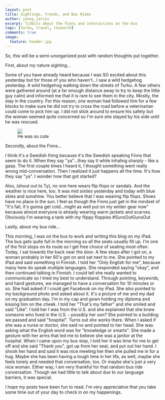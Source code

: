 ```yaml
---
layout: post
title: Sightings, Trends, and Bus Rides
author: jenny_jarvis
excerpt: Tidbits about the Finns and interactions on the bus
tags: [turku, travel, research]
comments: true
image:
  feature: header.jpg
---
```


So, this will be a semi-unorganized post with random thoughts put together.

First, about my nature sighting...

Some of you have already heard because I was SO excited about this yesterday but for those of you who haven't...I saw a wild hedgehog yesterday. A wild hedgehog walking down the streets of Turku. A few others were gathered around (at a far enough distance away to try to keep the little guy calm) and informed me that it is rare to see them in the city. Mostly, the stay in the country. For this reason, one woman had followed him for a few blocks to make sure he did not try to cross the road before a veterinarian could come to pick him up. I did not stick around to ensure his safety but the woman seemed quite concerned so I'm sure she stayed by his side until he was rescued. 

<figure>
    <a href=".../images/hedgehog.webmhd.webm"><img src=".../images/hedgehog.webmhd.webm"></a>
    <figcaption> He was so cute </figcaption>
</figure>

Secondly, about the Finns...

I think it's a Swedish thing because it's the Swedish speaking Finns that seem to do it. When they say "ya"...they say it while inhaling sharply - like a gasp. The first couple times I heard it, I thought something went really wrong mid-conversation. Then I realized it just happens all the time. It's how they say "ya". I wonder how that got started?

Also, (shout out to Ty), no one here wears flip flops or sandals. And the weather is nice here, too. It was mid sixties yesterday and today with blue skies and sunshine. You better believe that I was wearing flip flops. Shoes have no place in the sun. I feel as though the Finns just get in the mindset of "it's fall, it's gonna get cold...might as well put on my winter gear now" because almost everyone is already wearing warm jackets and scarves. Obviously I'm wearing a tank with my flippy floppies #SunsOutGunsOut

Lastly, about my bus ride...

This morning, I was on the bus to work and writing this blog on my iPad. The bus gets quite full in the morning so all the seats usually fill up. I'm one of the first stops on its route so I get free choice of seating most often. Today, I sat towards the back near the door. A few stops after I got on, a woman probably in her 60's got on and sat next to me. She pointed to my iPad and said something in Finnish. I told her "Only English for me", because many here do speak multiple languages. She responded saying "okay", and then continued talking in Finnish. I could tell she really wanted to communicate so I tried my best to understand. Through pointing, keywords, and hand gestures, we managed to have a conversation for 10 minutes or so. She had asked if I could get Facebook on my iPad. She also pointed to my background photo and asked about it. It's a picture of me and my dad on my graduation day. I'm in my cap and gown holding my diploma and kissing him on the cheek. I told her "That's my father" and she smiled and said "Like". I told her I was from the U.S. and she explained that she knew someone who lived in the U.S. - possibly her son? She pointed to a building we passed and said "hospital". Turns out she works there. When I asked if she was a nurse or doctor, she said no and pointed to her head. She was asking what the English word was for "knowledge or smarts". She made a gesture with her arms that led me to believe she was a janitor at the hospital. When I came upon my bus stop, I told her it was time for me to get off and she said "Thank you", got up from her seat, and put out her hand. I shook her hand and said it was nice meeting her then she pulled me in for a hug. Maybe she has been having a tough time in her life, as well, maybe she feels lonely and needed that conversation, too. Or maybe she's just a very nice woman. Either way, I am very thankful for that random bus ride conversation. Though we had little to talk about due to our language barriers, it was special.

I hope my posts have been fun to read. I'm very appreciative that you take some time out of your day to check in on my happenings.
